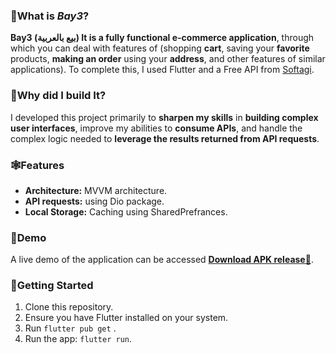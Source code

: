 ### 🌾What is *Bay3*?

**Bay3 (بيع بالعربية) It is a fully functional e-commerce application**, through which you can deal with features of (shopping **cart**, saving your **favorite** products, **making an order** using your **address**, and other features of similar applications). To complete this, I used Flutter and a Free API from  [Softagi](https://www.postman.com/cloudy-robot-179959/workspace/softagi/collection/16726323-31f7f27f-7aff-473e-8251-0520683c16f0?action=share&creator=29231079).

###  🌾Why did I build It?
I developed this project primarily to **sharpen my skills** in **building complex user interfaces**, improve my abilities to **consume APIs**, and handle the complex logic needed to **leverage the results returned from API requests**.

###  🕸️Features
- **Architecture:** MVVM architecture.
- **API requests:** using Dio package.
- **Local Storage:** Caching using SharedPrefrances.


### 📱Demo

A live demo of the application can be accessed [**Download APK release🔻**](https://www.mediafire.com/file/h74co9417ao3uv7/Bay3_Mobile_Application.apk/file).

###  🚀Getting Started

1. Clone this repository.
2. Ensure you have Flutter installed on your system.
3. Run `flutter pub get` .
4. Run the app: `flutter run`.
